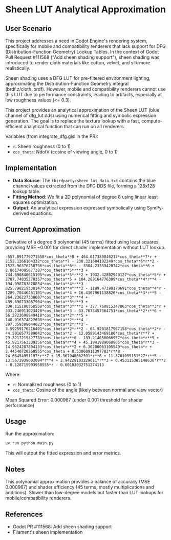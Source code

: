 # Sheen LUT Analytical Approximation

## User Scenario

This project addresses a need in Godot Engine's rendering system, specifically for mobile and compatibility renderers that lack support for DFG (Distribution-Function Geometry) Lookup Tables. In the context of Godot Pull Request #111568 ("Add sheen shading support"), sheen shading was introduced to render cloth materials like cotton, velvet, and silk more realistically.

Sheen shading uses a DFG LUT for pre-filtered environment lighting, approximating the Distribution-Function Geometry integral (brdf.z/cloth_brdf). However, mobile and compatibility renderers cannot use this LUT due to performance constraints, leading to artifacts, especially at low roughness values (<= 0.3).

This project provides an analytical approximation of the Sheen LUT (blue channel of dfg_lut.dds) using numerical fitting and symbolic expression generation. The goal is to replace the texture lookup with a fast, compute-efficient analytical function that can run on all renderers.

Variables (from integrate_dfg.glsl in the PR):
- `r`: Sheen roughness (0 to 1)
- `cos_theta`: NdotV (cosine of viewing angle, 0 to 1)

## Implementation

- **Data Source**: The `thirdparty/sheen_lut_data.txt` contains the blue channel values extracted from the DFG DDS file, forming a 128x128 lookup table.
- **Fitting Method**: We fit a 2D polynomial of degree 8 using linear least squares optimization.
- **Output**: An analytical expression expressed symbolically using SymPy-derived equations.

## Current Approximation

Derivative of a degree 8 polynomial (45 terms) fitted using least squares, providing MSE ~0.001 for direct shader implementation without LUT lookup.

```
-557.091779271558*cos_theta**8 + 464.017389846217*cos_theta**7*r + 2152.1266164332*cos_theta**7 - 230.321684192249*cos_theta**6*r**2 - 1525.96376250796*cos_theta**6*r - 3384.23333420742*cos_theta**6 + 2.86174085877387*cos_theta**5*r**3 + 744.890840615195*cos_theta**5*r**2 + 1932.42802940127*cos_theta**5*r + 2787.74835270357*cos_theta**5 + 104.289164776309*cos_theta**4*r**4 - 194.098783820854*cos_theta**4*r**3 - 825.798219330147*cos_theta**4*r**2 - 1189.47390170691*cos_theta**4*r - 1289.70446461101*cos_theta**4 + 16.4307961138826*cos_theta**3*r**5 - 264.236227330607*cos_theta**3*r**4 + 435.698733067964*cos_theta**3*r**3 + 330.115180358558*cos_theta**3*r**2 + 377.760815347863*cos_theta**3*r + 333.246911023428*cos_theta**3 - 33.7673457364751*cos_theta**2*r**6 + 56.2723698949418*cos_theta**2*r**5 + 148.016374822698*cos_theta**2*r**4 - 297.359389044023*cos_theta**2*r**3 - 3.59259176216401*cos_theta**2*r**2 - 64.9201817967158*cos_theta**2*r - 44.5916577589042*cos_theta**2 - 12.0589143469186*cos_theta*r**7 + 79.3217215327783*cos_theta*r**6 - 133.214050066957*cos_theta*r**5 + 45.9217563239256*cos_theta*r**4 + 45.1941989068905*cos_theta*r**3 - 14.9524287804133*cos_theta*r**2 + 6.30200063105549*cos_theta*r + 2.44540720268555*cos_theta + 8.53860911397782*r**8 - 24.68454951197*r**7 + 15.367948662591*r**6 + 11.3701055151527*r**5 - 13.5672939003094*r**4 + 2.94229103229011*r**3 + 0.453115385148636*r**2 - 0.128715903958555*r - 0.00103032751274113
```

Where:
- `r`: Normalized roughness (0 to 1)
- `cos_theta`: Cosine of the angle (likely between normal and view vector)

Mean Squared Error: 0.000967 (under 0.001 threshold for shader performance)

## Usage

Run the approximation:

```bash
uv run python main.py
```

This will output the fitted expression and error metrics.

## Notes

This polynomial approximation provides a balance of accuracy (MSE 0.000967) and shader efficiency (45 terms, mostly multiplications and additions). Slower than low-degree models but faster than LUT lookups for mobile/compatibility renderers.

## References

- Godot PR #111568: Add sheen shading support
- Filament's sheen implementation
